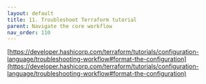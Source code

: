 ```yaml
---
layout: default
title: 11. Troubleshoot Terraform tutorial
parent: Navigate the core workflow
nav_order: 110
---
```


[https://developer.hashicorp.com/terraform/tutorials/configuration-language/troubleshooting-workflow#format-the-configuration](https://developer.hashicorp.com/terraform/tutorials/configuration-language/troubleshooting-workflow#format-the-configuration)